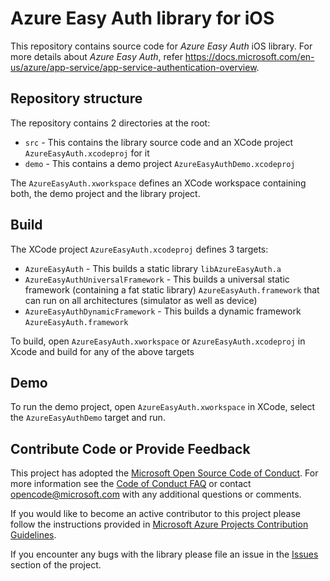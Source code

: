 # Azure Easy Auth library for iOS

This repository contains source code for _Azure Easy Auth_ iOS library. For more details about _Azure Easy Auth_, refer https://docs.microsoft.com/en-us/azure/app-service/app-service-authentication-overview.

## Repository structure

The repository contains 2 directories at the root:
- `src` - This contains the library source code and an XCode project `AzureEasyAuth.xcodeproj` for it
- `demo` - This contains a demo project `AzureEasyAuthDemo.xcodeproj`

The `AzureEasyAuth.xworkspace` defines an XCode workspace containing both, the demo project and the library project.

## Build

The XCode project `AzureEasyAuth.xcodeproj` defines 3 targets:
- `AzureEasyAuth` - This builds a static library `libAzureEasyAuth.a`
- `AzureEasyAuthUniversalFramework` - This builds a universal static framework (containing a fat static library) `AzureEasyAuth.framework` that can run on all architectures (simulator as well as device)
- `AzureEasyAuthDynamicFramework` - This builds a dynamic framework `AzureEasyAuth.framework`

To build, open `AzureEasyAuth.xworkspace` or `AzureEasyAuth.xcodeproj` in Xcode and build for any of the above targets

## Demo

To run the demo project, open `AzureEasyAuth.xworkspace` in XCode, select the `AzureEasyAuthDemo` target and run.

## Contribute Code or Provide Feedback
This project has adopted the [Microsoft Open Source Code of Conduct](https://opensource.microsoft.com/codeofconduct/). For more information see the [Code of Conduct FAQ](https://opensource.microsoft.com/codeofconduct/faq/) or contact [opencode@microsoft.com](mailto:opencode@microsoft.com) with any additional questions or comments.

If you would like to become an active contributor to this project please follow the instructions provided in [Microsoft Azure Projects Contribution Guidelines](http://azure.github.com/guidelines.html).

If you encounter any bugs with the library please file an issue in the [Issues](https://github.com/Azure/azure-easyauth-ios/issues) section of the project.

